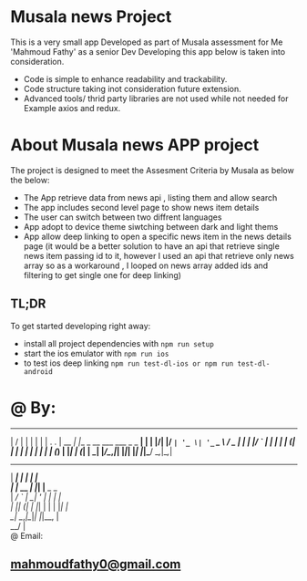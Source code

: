 # Musala news Project
This is a very small app Developed as part of Musala assessment for Me 'Mahmoud Fathy' as a senior Dev
Developing this app below is taken into consideration.
* Code is simple to enhance readability and trackability.
* Code structure taking inot consideration future extension.
* Advanced tools/ thrid party libraries are not used while not needed for Example axios and redux.

# About Musala news APP  project
The project is designed to meet the Assesment Criteria by Musala as below the below:
* The App retrieve data from news api , listing them and allow search
* The app includes second level page to show news item details
* The user can switch between two diffrent languages
* App adopt to device theme siwtching between dark and light thems
* App allow deep linking to open a specific news item in the news details page (it would be a better solution to have an api that retrieve single news item passing id to it, however I used an api that retrieve only news array so as a workaround , I looped on news array added ids and filtering to get single one for deep linking)
## TL;DR

To get started developing right away:

* install all project dependencies with `npm run setup`
* start the ios emulator with `npm run ios`
* to test ios deep linking `npm run test-dl-ios or npm run test-dl-android`


# @ By:
___  ___      _                               _  
|  \/  |     | |                             | | 
| .  . | __ _| |__  _ __ ___   ___  _   _  __| | 
| |\/| |/ _` | '_ \| '_ ` _ \ / _ \| | | |/ _` | 
| |  | | (_| | | | | | | | | | (_) | |_| | (_| | 
\_|  |_/\__,_|_| |_|_| |_| |_|\___/ \__,_|\__,_| 
                                                 
                                                 
   ______    _   _                               
   |  ___|  | | | |                              
   | |_ __ _| |_| |__  _   _                     
   |  _/ _` | __| '_ \| | | |                    
   | || (_| | |_| | | | |_| |                    
   \_| \__,_|\__|_| |_|\__, |                    
                        __/ |                    
@ Email:
## mahmoudfathy0@gmail.com
